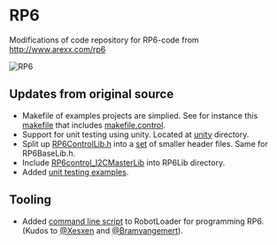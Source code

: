 # RP6
Modifications of code repository for RP6-code from http://www.arexx.com/rp6

![RP6](http://www.arexx.com/rp6/html/images/rp6/rp6.jpg "picture")

## Updates from original source
- Makefile of examples projects are simplied. See for instance this [makefile](RP6Examples_20080510/RP6CONTROL_EXAMPLES/Example_01_LCD/makefile) that includes [makefile.control](RP6Examples_20080510/RP6Lib/RP6control/makefile.control).
- Support for unit testing using unity. Located at [unity](RP6Examples_20080510/unity) directory.
- Split up [RP6ControlLib.h](RP6Examples_20080510/RP6Lib/RP6control/RP6ControlLib.h) into a [set](RP6Examples_20080510/RP6Lib/RP6control) of smaller header files. Same for RP6BaseLib.h.
- Include [RP6control_I2CMasterLib](RP6Examples_20080510/RP6Lib/RP6control_I2CMasterLib) into RP6Lib directory. 
- Added [unit testing examples](RP6Examples_20080510/assignments.control_board/c_coding_examples_with_unit_test_on_rp6).

## Tooling
- Added [command line script](RobotLoader_20120924/README.md) to RobotLoader for programming RP6. (Kudos to [@Xesxen](http://github.com/Xesxen) and [@Bramvangemert](http://github.com/Bramvangemert)).
